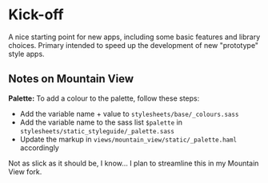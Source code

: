 # Kick-off

A nice starting point for new apps, including some basic features and library
choices. Primary intended to speed up the development of new "prototype" style
apps.

## Notes on Mountain View

**Palette:** To add a colour to the palette, follow these steps:

* Add the variable name + value to `stylesheets/base/_colours.sass`
* Add the variable name to the sass list `$palette` in `stylesheets/static_styleguide/_palette.sass`
* Update the markup in `views/mountain_view/static/_palette.haml` accordingly

Not as slick as it should be, I know… I plan to streamline this in my Mountain View fork.